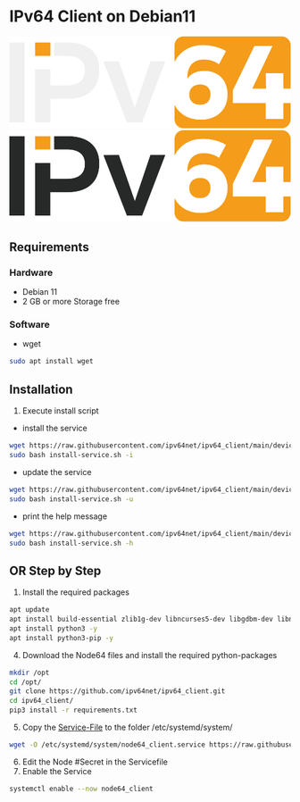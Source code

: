 # IPv64 Client on Debian11

![alt text](/files/images/ipv64_darkmode.svg#gh-dark-mode-only "Logo")
![alt text](/files/images/ipv64_lightmode.svg#gh-light-mode-only "Logo")

## Requirements

### Hardware

- Debian 11
- 2 GB or more Storage free

### Software

- wget

```sh
sudo apt install wget
```

## Installation

1. Execute install script

- install the service

```sh
wget https://raw.githubusercontent.com/ipv64net/ipv64_client/main/devices/Debian11/install-service.sh
sudo bash install-service.sh -i
```

- update the service

```sh
wget https://raw.githubusercontent.com/ipv64net/ipv64_client/main/devices/Debian11/install-service.sh
sudo bash install-service.sh -u
```

- print the help message

```sh
wget https://raw.githubusercontent.com/ipv64net/ipv64_client/main/devices/Debian11/install-service.sh
sudo bash install-service.sh -h
```

## OR Step by Step

1. Install the required packages

```sh
apt update
apt install build-essential zlib1g-dev libncurses5-dev libgdbm-dev libnss3-dev libssl-dev libreadline-dev libffi-dev libsqlite3-dev wget libbz2-dev -y
apt install python3 -y
apt install python3-pip -y
```

4. Download the Node64 files and install the required python-packages

```sh
mkdir /opt
cd /opt/
git clone https://github.com/ipv64net/ipv64_client.git
cd ipv64_client/
pip3 install -r requirements.txt
```

5. Copy the [Service-File](https://github.com/ipv64net/ipv64_client/blob/main/devices/Debian11/systemd/node64_client.service) to the folder /etc/systemd/system/

```sh
wget -O /etc/systemd/system/node64_client.service https://raw.githubusercontent.com/ipv64net/ipv64_client/main/devices/Debian11/systemd/node64_client.service
```

6. Edit the Node #Secret in the Servicefile
7. Enable the Service

```sh
systemctl enable --now node64_client
```
